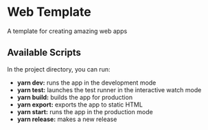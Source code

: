 # Web Template

A template for creating amazing web apps

## Available Scripts

In the project directory, you can run:

- **yarn dev:** runs the app in the development mode
- **yarn test:** launches the test runner in the interactive watch mode
- **yarn build:** builds the app for production
- **yarn export:** exports the app to static HTML
- **yarn start:** runs the app in the production mode
- **yarn release:** makes a new release
